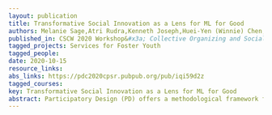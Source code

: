 ```yaml
---
layout: publication
title: Transformative Social Innovation as a Lens for ML for Good
authors: Melanie Sage,Atri Rudra,Kenneth Joseph,Huei-Yen (Winnie) Chen,Varun Chandola
published_in: CSCW 2020 Workshop&#x3a; Collective Organizing and Social Responsibility
tagged_projects: Services for Foster Youth
tagged_people:
date: 2020-10-15
resource_links: 
abs_links: https://pdc2020cpsr.pubpub.org/pub/iqi59d2z
tagged_courses: 
key: Transformative Social Innovation as a Lens for ML for Good
abstract: Participatory Design (PD) offers a methodological framework for including affected communities in technological design. However, PD does not provide a theoretical model of how to ensure lasting social change with the produced technology. As a result, projects that include PD may not have long-term viability. We propose the use of Transformative Social Innovation (TSI) theory to guide PD-informed machine learning (ML) projects, and specifically “ML for social good” projects, towards technology that has the potential to create sustainable social change. In this position paper, we discuss how TSI, as a theoretical lens, intersects with and extends PD.
---
```


